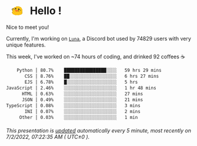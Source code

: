 <h1>   <img src="./spoinky.gif" style="vertical-align:middle;" width="30px">   Hello ! </h1>

Nice to meet you!

Currently, I'm working on <a href='https://github.com/Asgarrrr/Luna'>`Luna`</a>, a Discord bot used by 74829 users with very unique features.

This week, I've worked on ~74 hours of coding, and drinked 92 coffees ☕

```
    Python │ 80.7%    ████████████████░░░░   59 hrs 29 mins
       CSS │ 8.76%    ██░░░░░░░░░░░░░░░░░░   6 hrs 27 mins
       EJS │ 6.78%    █░░░░░░░░░░░░░░░░░░░   5 hrs
JavaScript │ 2.46%    ░░░░░░░░░░░░░░░░░░░░   1 hr 48 mins
      HTML │ 0.63%    ░░░░░░░░░░░░░░░░░░░░   27 mins
      JSON │ 0.49%    ░░░░░░░░░░░░░░░░░░░░   21 mins
TypeScript │ 0.08%    ░░░░░░░░░░░░░░░░░░░░   3 mins
       INI │ 0.07%    ░░░░░░░░░░░░░░░░░░░░   2 mins
     Other │ 0.03%    ░░░░░░░░░░░░░░░░░░░░   1 min
```

###### This presentation is [updated](https://github.com/Asgarrrr) automatically every 5 minute, most recently on 7/2/2022, 07:22:35 AM ( UTC±0 ).
